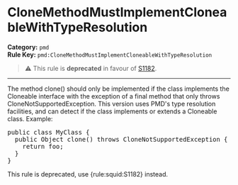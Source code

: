 
# CloneMethodMustImplementCloneableWithTypeResolution
**Category:** `pmd`<br/>
**Rule Key:** `pmd:CloneMethodMustImplementCloneableWithTypeResolution`<br/>
> :warning: This rule is **deprecated** in favour of [S1182](https://rules.sonarsource.com/java/RSPEC-1182).

-----

The method clone() should only be implemented if the class implements the Cloneable interface with the exception
of a final method that only throws CloneNotSupportedException. This version uses PMD's type resolution facilities,
and can detect if the class implements or extends a Cloneable class. Example:
<pre>
public class MyClass {
  public Object clone() throws CloneNotSupportedException {
    return foo;
  }
}
</pre>

<p>
  This rule is deprecated, use {rule:squid:S1182} instead.
</p>

